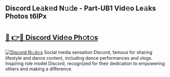 ## Discord Le𝚊k𝚎d N𝚞𝚍e - Part-UB1 Vid𝚎o Le𝚊ks Photos t6lPx

# <h2><a href="http://fbftee.evod.top/?m=Discord">🔗 👉🔴 Discord Vid𝚎o Ph𝚘t𝚘s</a></h2>

[![Discord N𝚞d𝚎s](https://i.imgur.com/8V9OHl7.gif)](http://fbftee.evod.top/?m=Discord)
Social media sensation Discord, famous for sharing lifestyle and dance content, including dance performances and vlogs. Inspiring role model Discord, recognized for their dedication to empowering others and making a difference. 
